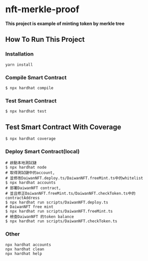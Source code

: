 # nft-merkle-proof

**This project is example of minting token by merkle tree**

## How To Run This Project

### Installation
```shell
yarn install
```

### Compile Smart Contract
```shell
$ npx hardhat compile
```

### Test Smart Contract
```shell
$ npx hardhat test
```

## Test Smart Contract With Coverage
```shell
$ npx hardhat coverage
```

### Deploy Smart Contract(local)
```shell
# 啟動本地測試鏈
$ npx hardhat node 
# 取得測試鏈中的account,
# 並修改DaiwanNFT.deploy.ts/DaiwanNFT.freeMint.ts中的whitelist
$ npx hardhat accounts 
# 部署DaiwanNFT contract,
# 並且修正DaiwanNFT.freeMint.ts/DaiwanNFT.checkToken.ts中的contractAddress
$ npx hardhat run scripts/DaiwanNFT.deploy.ts
# DaiwanNFT free mint 
$ npx hardhat run scripts/DaiwanNFT.freeMint.ts
# 檢查DaiwanNFT 的token balance
$ npx hardhat run scripts/DaiwanNFT.checkToken.ts
```

### Other
```shell
npx hardhat accounts
npx hardhat clean
npx hardhat help
```
